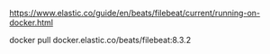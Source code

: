 https://www.elastic.co/guide/en/beats/filebeat/current/running-on-docker.html

docker pull docker.elastic.co/beats/filebeat:8.3.2